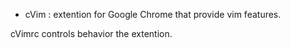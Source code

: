 * cVim : extention for Google Chrome that provide vim features.

cVimrc controls behavior the extention.
